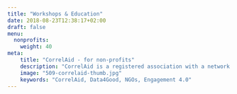 ```yaml
---
title: "Workshops & Education"
date: 2018-08-23T12:38:17+02:00
draft: false
menu:
  nonprofits:
    weight: 40
meta:
    title: "CorrelAid - for non-profits"
    description: "CorrelAid is a registered association with a network of 1300 data analysts"
    image: "509-correlaid-thumb.jpg"
    keywords: "CorrelAid, Data4Good, NGOs, Engagement 4.0"
---
```

